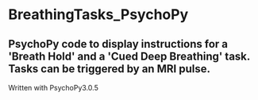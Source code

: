 BreathingTasks_PsychoPy
==============
PsychoPy code to display instructions for a 'Breath Hold' and a 'Cued Deep Breathing' task. Tasks can be triggered by an MRI pulse.
--------------
Written with PsychoPy3.0.5
